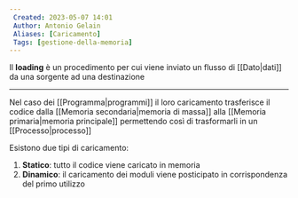 ```yaml
---
 Created: 2023-05-07 14:01
 Author: Antonio Gelain
 Aliases: [Caricamento]
 Tags: [gestione-della-memoria]
---
```


Il **loading** è un procedimento per cui viene inviato un flusso di [[Dato|dati]] da una sorgente ad una destinazione

---

Nel caso dei [[Programma|programmi]] il loro caricamento trasferisce il codice dalla [[Memoria secondaria|memoria di massa]] alla [[Memoria primaria|memoria principale]] permettendo così di trasformarli in un [[Processo|processo]]

Esistono due tipi di caricamento:
1. **Statico**: tutto il codice viene caricato in memoria
2. **Dinamico**: il caricamento dei moduli viene posticipato in corrispondenza del primo utilizzo